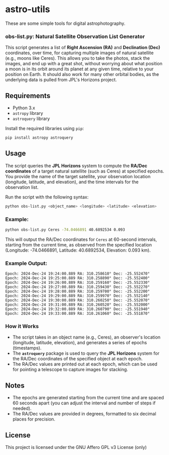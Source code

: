 # astro-utils

These are some simple tools for digital astrophotography.

### obs-list.py: Natural Satellite Observation List Generator

This script generates a list of **Right Ascension (RA)** and **Declination (Dec)** coordinates, over time, for capturing multiple images of natural satellite (e.g., moons like Ceres). This allows you to take the photos, stack the images, and end up with a great shot, without worrying about what position a moon is in its orbit
around its planet at any given time, relative to your position on Earth.  It should also work for many other orbital bodies, as the underlying data is pulled from JPL's Horizons project.

## Requirements

- Python 3.x
- `astropy` library
- `astroquery` library

Install the required libraries using `pip`:

```bash
pip install astropy astroquery
```

## Usage

The script queries the **JPL Horizons** system to compute the **RA/Dec coordinates** of a target natural satellite (such as Ceres) at specified epochs. You provide the name of the target satellite, your observation location (longitude, latitude, and elevation), and the time intervals for the observation list.

Run the script with the following syntax:

```bash
python obs-list.py <object_name> <longitude> <latitude> <elevation>
```

### Example:

```bash
python obs-list.py Ceres -74.0466891 40.6892534 0.093
```

This will output the RA/Dec coordinates for `Ceres` at 60-second intervals, starting from the current time, as observed from the specified location (Longitude: -74.0466891, Latitude: 40.6892534, Elevation: 0.093 km).

### Example Output:

```
Epoch: 2024-Dec-24 19:24:00.889 RA: 310.258610° Dec: -25.552470°
Epoch: 2024-Dec-24 19:25:00.889 RA: 310.258890° Dec: -25.552400°
Epoch: 2024-Dec-24 19:26:00.889 RA: 310.259160° Dec: -25.552330°
Epoch: 2024-Dec-24 19:27:00.889 RA: 310.259430° Dec: -25.552270°
Epoch: 2024-Dec-24 19:28:00.889 RA: 310.259700° Dec: -25.552200°
Epoch: 2024-Dec-24 19:29:00.889 RA: 310.259970° Dec: -25.552140°
Epoch: 2024-Dec-24 19:30:00.889 RA: 310.260250° Dec: -25.552070°
Epoch: 2024-Dec-24 19:31:00.889 RA: 310.260520° Dec: -25.552000°
Epoch: 2024-Dec-24 19:32:00.889 RA: 310.260790° Dec: -25.551940°
Epoch: 2024-Dec-24 19:33:00.889 RA: 310.261060° Dec: -25.551870°
```

### How it Works

- The script takes in an object name (e.g., Ceres), an observer's location (longitude, latitude, elevation), and generates a series of epochs (timestamps).
- The **`astroquery`** package is used to query the **JPL Horizons** system for the RA/Dec coordinates of the specified object at each epoch.
- The RA/Dec values are printed out at each epoch, which can be used for pointing a telescope to capture images for stacking.

## Notes

- The epochs are generated starting from the current time and are spaced 60 seconds apart (you can adjust the interval and number of steps if needed).
- The RA/Dec values are provided in degrees, formatted to six decimal places for precision.
  
## License

This project is licensed under the GNU Affero GPL v3 License (only)

